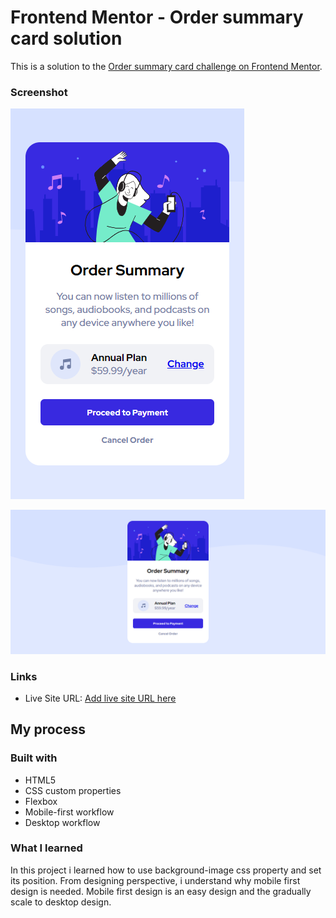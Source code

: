 # Frontend Mentor - Order summary card solution

This is a solution to the [Order summary card challenge on Frontend Mentor](https://www.frontendmentor.io/challenges/order-summary-component-QlPmajDUj). 

### Screenshot

![Mobile Design](./mobile%20design.png)

![Desktop Design](./desktop%20design.png)

### Links

- Live Site URL: [Add live site URL here](https://197naveen.github.io/order-summary-component/index.html)

## My process

### Built with

- HTML5
- CSS custom properties
- Flexbox
- Mobile-first workflow
- Desktop workflow

### What I learned

In this project i learned how to use background-image css property and set its position. From designing perspective, i understand why mobile first design is needed. Mobile first design is an easy design and the gradually scale to desktop design. 
